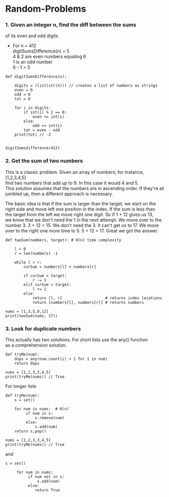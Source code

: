 # Random-Problems

### 1. Given an integer n, find the diff between the sums    
of its even and odd digits

* For n = 412    
  digitSumsDifference(n) = 5    
  4 & 2 are even numbers equaling 6    
  1 is an odd number    
  6 - 1 = 5
```
def digitSumsDifference(n):
    
    digits = (list(str(n))) // creates a list of numbers as strings
    even = 0
    odd = 0
    tot = 0
    
    for i in digits:
        if int(i) % 2 == 0:
            even += int(i)
        else:
            odd += int(i)
        tot = even - odd
    print(tot) // -2
    
    
digitSumsdifference(412)
```
### 2. Get the sum of two numbers
This is a classic problem.  Given an array of numbers; for instance, [1,2,3,4,5]    
find two numbers that add up to 9.  In this case it would 4 and 5.    
This solution assumes that the numbers are in ascending order.  If they're all    
jumbled up, then a different approach is necessary.    

The basic idea is that if the sum is larger than the target, we start on the    
right side and move left one position in the index.  If the sum is less than    
the target from the left we move right one digit.  So if 1 + 12 gives us 13,    
we know that we don't need the 1 in the next attempt.  We move over to the    
number 3.  3 + 12 = 15.  We don't need the 3. It can't get us to 17.  We move    
over to the right one more time to 5.  5 + 12 = 17.  Great we got the answer.

```
def twoSum(numbers, target): # 0(n) time complexity
    
    l = 0
    r = len(numbers) -1
    
    while l < r:
        curSum = numbers[l] + numbers[r]
        
        if curSum > target:
            r -= 1
        elif curSum < target:
            l += 1
        else:
            return [l, r]                   # returns index locations
            return [numbers[l], numbers[r]] # returns numbers

nums = [1,3,5,8,12]
print(twoSum(nums, 17))
```

### 3. Look for duplicate numbers
This actually has two solutions.  For short lists use the any() function    
as a comprehension solution.
```
def tryMe(num):
    dups = any(num.count(i) > 1 for i in num)
    return dups
  
nums = [1,2,3,3,4,5]  
print(tryMe(nums)) // True
```
For longer lists
```
def tryMe(num):
    s = set()

    for num in nums:  # 0(n)
         if num in s:
             s.remove(num)
         else:
             s.add(num) 
    return s.pop()
    
nums = [1,2,3,3,4,5]  
print(tryMe(nums)) // True
```
and
```
s = set()
        
     for num in nums:
	      if num not in s:
	          s.add(num)
	      else:
	         return True
 ```
            


